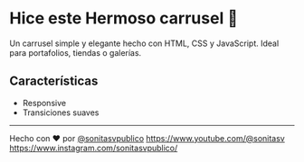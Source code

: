 # Hice este Hermoso carrusel 🎠

Un carrusel simple y elegante hecho con HTML, CSS y JavaScript. Ideal para portafolios, tiendas o galerías.

## Características
- Responsive
- Transiciones suaves
---

Hecho con ❤️ por [@sonitasvpublico](https://github.com/sonitasvpublico)
https://www.youtube.com/@sonitasv
https://www.instagram.com/sonitasvpublico/
